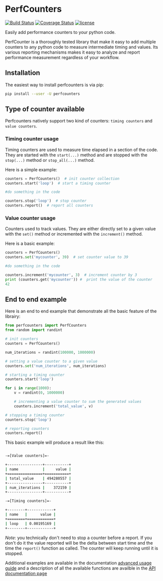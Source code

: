 # PerfCounters

[![Build Status](https://travis-ci.com/ebursztein/perfcounters.svg?branch=master)](https://travis-ci.com/ebursztein/perfcounters)
[![Coverage Status](https://coveralls.io/repos/github/ebursztein/perfcounters/badge.svg?branch=master)](https://coveralls.io/github/ebursztein/perfcounters?branch=master)
[![license](https://img.shields.io/badge/license-Apache%202-blue.svg?maxAge=2592000)](https://github.com/ebursztein/perfcounters/blob/master/LICENSE)

Easily add performance counters to your python code.

PerfCounter is a thoroughly tested library that make it easy to add multiple counters to any python code to measure intermediate timing and values. Its various reporting mechanisms makes it easy to analyze and report performance measurement regardless of your workflow.

## Installation

The easiest way to install perfcounters is via pip:

```bash
pip install --user -U perfcounters
```

## Type of counter available

Perfcounters natively support two kind of counters: `timing counters` and `value counters`.

### Timing counter usage

Timing counters are used to measure time elapsed in a section of the code. They are started with the `start(...)` method and are stopped with the `stop(...)` method or `stop_all(...)` method.

Here is a simple example:

```python
counters = PerfCounters()  # init counter collection
counters.start('loop')  # start a timing counter

#do something in the code

counters.stop('loop')  # stop counter
counters.report()  # report all counters
```

### Value counter usage

Counters used to track values. They are either directly set to a given value with the `set()` method  or incremented with the `increment()` method. 

Here is a basic example:

```python
counters = PerfCounters()  
counters.set('mycounter', 39)  # set counter value to 39

#do something in the code

counters.increment('mycounter', 3)  # increment counter by 3
print (counters.get('mycounter')) #  print the value of the counter
42
```

## End to end example

Here is an end to end example that demonstrate all the basic feature of the librairy:

```python
from perfcounters import PerfCounters
from random import randint

# init counters
counters = PerfCounters()  

num_iterations = randint(100000, 1000000)

# setting a value counter to a given value
counters.set('num_iterations', num_iterations)

# starting a timing counter
counters.start('loop')

for i in range(1000):
    v = randint(0, 1000000)

    # incrementing a value counter to sum the generated values
    counters.increment('total_value', v)

# stopping a timing counter
counters.stop('loop')

# reporting counters
counters.report()
```

This basic example will produce a result like this:

```bash

-=[Value counters]=-

+----------------+-----------+
| name           |     value |
+================+===========+
| total_value    | 494280557 |
+----------------+-----------+
| num_iterations |    372159 |
+----------------+-----------+

-=[Timing counters]=-

+--------+------------+
| name   |      value |
+========+============+
| loop   | 0.00195169 |
+--------+------------+
```

*Note*: you technically don't need to stop a counter before a report. If you don't do it the value reported will be the delta between start time and the time the `report()` function as called. The counter will keep running until it is stopped.

Additional examples are available in the documentation [advanced usage guide](https://github.com/ebursztein/perfcounters/tree/master/docs/advanced_usage.md) and a description of all the available functions are availble in the [API documentation page](https://github.com/ebursztein/perfcounters/tree/master/docs/api.md)